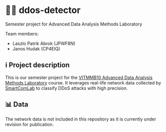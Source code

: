 # 🚨🤖 ddos-detector
Semester project for Advanced Data Analysis Methods Laboratory

Team members: 

- Laszlo Patrik Abrok (JPWF8N)
- Janos Hudak (CP4EIQ)

## ℹ️ Project description

This is our semester project for the [VITMMB10 Advanced Data Analysis Methods Laboratory](https://portal.vik.bme.hu/kepzes/targyak/VITMMB10/en/) course. It leverages real-life network data collected by [SmartComLab](https://smartcomlab.tmit.bme.hu/) to classify DDoS attacks with high precision.

## 📊 Data 

The network data is not included in this repository as it is currently under revision for publication.